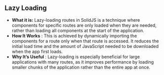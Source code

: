 ## Lazy Loading

* **What it is:** Lazy-loading routes in SolidJS is a technique where components for specific routes are only loaded when they are needed, rather than loading all components at the start of the application.
* **How It Works** : This is achieved by dynamically importing the components for a route only when that route is accessed. It reduces the initial load time and the amount of JavaScript needed to be downloaded when the app first loads.
* **Why It’s Useful** : Lazy-loading is especially beneficial for large applications with many routes, as it improves performance by loading smaller chunks of the application rather than the entire app at once.
